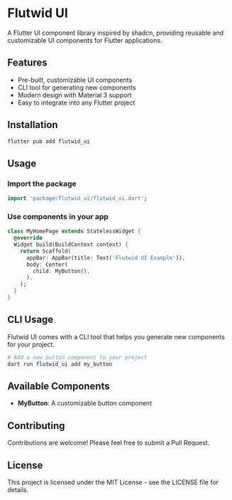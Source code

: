# Flutwid UI

A Flutter UI component library inspired by shadcn, providing reusable and customizable UI components for Flutter applications.

## Features

- Pre-built, customizable UI components
- CLI tool for generating new components
- Modern design with Material 3 support
- Easy to integrate into any Flutter project

## Installation

```bash
flutter pub add flutwid_ui
```

## Usage

### Import the package

```dart
import 'package:flutwid_ui/flutwid_ui.dart';
```

### Use components in your app

```dart
class MyHomePage extends StatelessWidget {
  @override
  Widget build(BuildContext context) {
    return Scaffold(
      appBar: AppBar(title: Text('Flutwid UI Example')),
      body: Center(
        child: MyButton(),
      ),
    );
  }
}
```

## CLI Usage

Flutwid UI comes with a CLI tool that helps you generate new components for your project.

```bash
# Add a new button component to your project
dart run flutwid_ui add my_button
```

## Available Components

- **MyButton**: A customizable button component

## Contributing

Contributions are welcome! Please feel free to submit a Pull Request.

## License

This project is licensed under the MIT License - see the LICENSE file for details.
